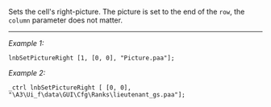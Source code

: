 Sets the cell's right-picture. The picture is set to the end of the `row`, the `column` parameter does not matter.


---
*Example 1:*
```sqf
lnbSetPictureRight [1, [0, 0], "Picture.paa"];
```

*Example 2:*
```sqf
_ctrl lnbSetPictureRight [ [0, 0], "\A3\Ui_f\data\GUI\Cfg\Ranks\lieutenant_gs.paa"];
```